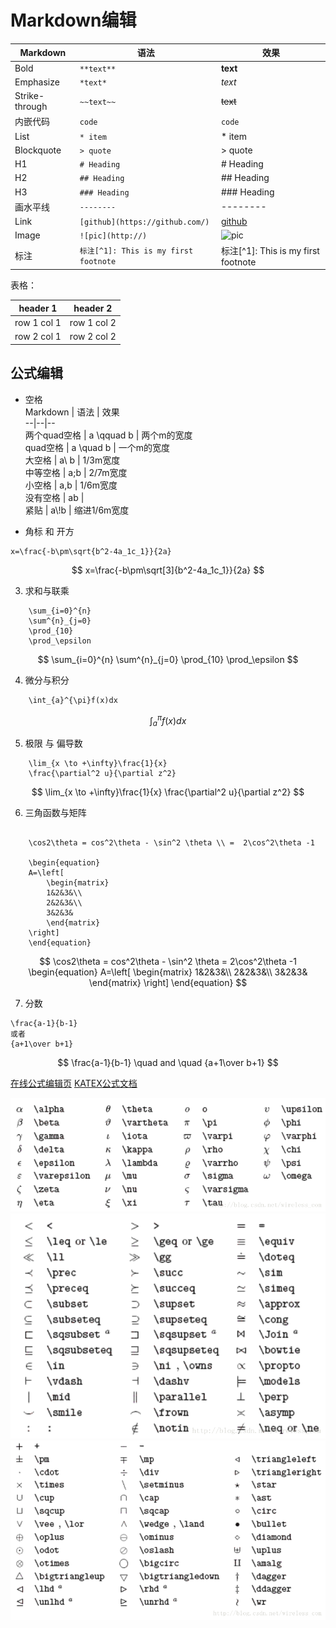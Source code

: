 # Markdown编辑

Markdown | 语法 | 效果
--|--|--
Bold | `**text**` | **text**
Emphasize | `*text*` | *text*
Strike-through | `~~text~~` | ~~text~~
内嵌代码 | ``code`` | `code`
List | `* item` | * item
Blockquote | `> quote` | > quote
H1 | `# Heading` | # Heading
H2 | `## Heading` | ## Heading
H3 | `### Heading` | ### Heading
画水平线 | `--------` | --------
Link | `[github](https://github.com/)` | [github](https://github.com/)
Image | `![pic](http://)` | ![pic](http://)
标注 | `标注[^1]: This is my first footnote` | 标注[^1]: This is my first footnote

表格：

header 1 | header 2
---|---
row 1 col 1 | row 1 col 2
row 2 col 1 | row 2 col 2

## 公式编辑
- 空格  
Markdown | 语法 | 效果  
--|--|--  
两个quad空格 | a \qquad b | 两个m的宽度  
quad空格 | a \quad b | 一个m的宽度  
大空格 | a\\ b | 1/3m宽度  
中等空格 | a\;b | 2/7m宽度  
小空格 | a\,b | 1/6m宽度  
没有空格 | ab |  
紧贴 | a\\!b | 缩进1/6m宽度    


- 角标 和 开方
```
x=\frac{-b\pm\sqrt{b^2-4a_1c_1}}{2a}
```
$$
    x=\frac{-b\pm\sqrt[3]{b^2-4a_1c_1}}{2a}
$$

3. 求和与联乘
```
    \sum_{i=0}^{n}
    \sum^{n}_{j=0}
    \prod_{10}
    \prod_\epsilon
```
$$
    \sum_{i=0}^{n}
    \sum^{n}_{j=0}
    \prod_{10}
    \prod_\epsilon
$$

4. 微分与积分
```
    \int_{a}^{\pi}f(x)dx
```
$$
    \int_{a}^{\pi}f(x)dx
$$

5. 极限 与 偏导数
```
    \lim_{x \to +\infty}\frac{1}{x}
    \frac{\partial^2 u}{\partial z^2}
```
$$
    \lim_{x \to +\infty}\frac{1}{x}
    \frac{\partial^2 u}{\partial z^2}
$$

6. 三角函数与矩阵
```

    \cos2\theta = cos^2\theta - \sin^2 \theta \\ =  2\cos^2\theta -1

    \begin{equation}
    A=\left[
        \begin{matrix}
        1&2&3&\\
        2&2&3&\\
        3&2&3&
        \end{matrix}
    \right]
    \end{equation}
```
$$
    \cos2\theta = cos^2\theta - \sin^2 \theta = 2\cos^2\theta -1
    \begin{equation}
    A=\left[
        \begin{matrix}
        1&2&3&\\
        2&2&3&\\
        3&2&3&
        \end{matrix}
    \right]
    \end{equation}
$$

7. 分数
```
\frac{a-1}{b-1} 
或者
{a+1\over b+1}
```
$$
    \frac{a-1}{b-1} \quad and \quad {a+1\over b+1}
$$

[在线公式编辑页](https://www.codecogs.com/latex/eqneditor.php?lang=zh-cn)
[KATEX公式文档](https://katex.org/docs/supported.html)

![公式对照表1](/image/latex_1.png)
![公式对照表2](/image/latex_2.png)
![公式对照表3](/image/latex_3.png)












